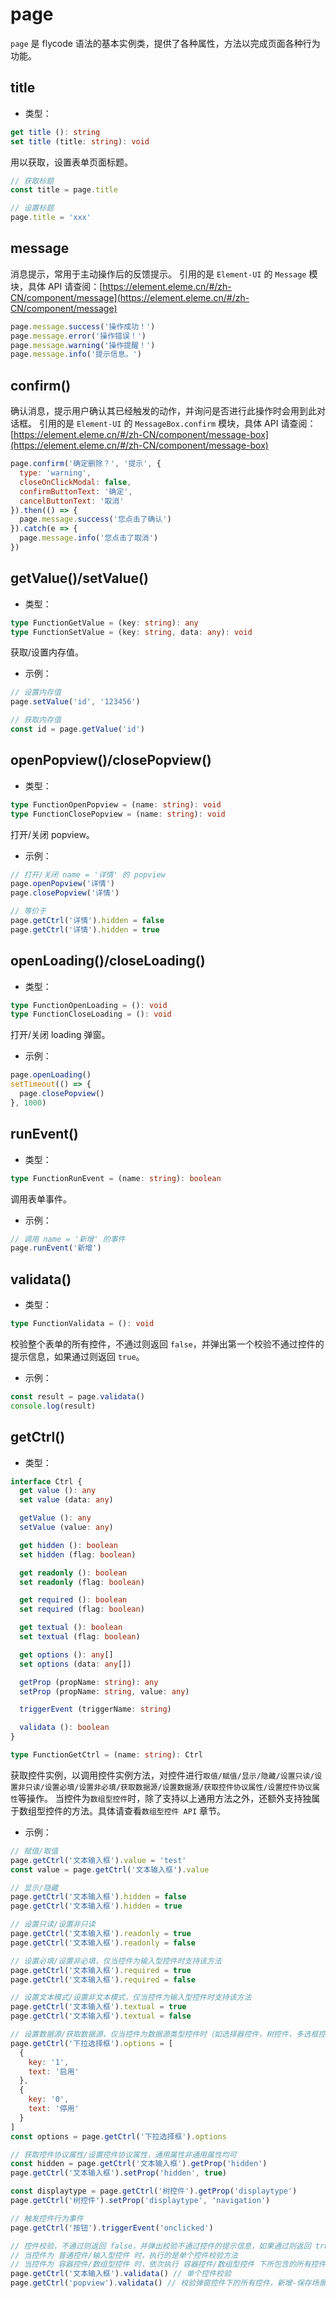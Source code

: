 # page

`page` 是 flycode 语法的基本实例类，提供了各种属性，方法以完成页面各种行为功能。

<!-- | 属性/方法 | 说明 |
| ---- | ---- |
| title | 表单页面标题 |
| message() | 消息提示 |
| confirm() | 确认消息 | -->


## title
+ 类型：

```typescript
get title (): string
set title (title: string): void
```

用以获取，设置表单页面标题。

```js
// 获取标题
const title = page.title

// 设置标题
page.title = 'xxx'
```

## message
消息提示，常用于主动操作后的反馈提示。
引用的是 `Element-UI` 的 `Message` 模块，具体 API 请查阅：[https://element.eleme.cn/#/zh-CN/component/message](https://element.eleme.cn/#/zh-CN/component/message)

```js
page.message.success('操作成功！')
page.message.error('操作错误！')
page.message.warning('操作提醒！')
page.message.info('提示信息。')
```

## confirm()
确认消息，提示用户确认其已经触发的动作，并询问是否进行此操作时会用到此对话框。
引用的是 `Element-UI` 的 `MessageBox.confirm` 模块，具体 API 请查阅：[https://element.eleme.cn/#/zh-CN/component/message-box](https://element.eleme.cn/#/zh-CN/component/message-box)

```js
page.confirm('确定删除？', '提示', {
  type: 'warning',
  closeOnClickModal: false,
  confirmButtonText: '确定',
  cancelButtonText: '取消'
}).then(() => {
  page.message.success('您点击了确认')
}).catch(e => {
  page.message.info('您点击了取消')
})
```

## getValue()/setValue()

+ 类型：

```typescript
type FunctionGetValue = (key: string): any
type FunctionSetValue = (key: string, data: any): void
```

获取/设置内存值。

+ 示例：

```js
// 设置内存值
page.setValue('id', '123456')

// 获取内存值
const id = page.getValue('id')
```

## openPopview()/closePopview()

+ 类型：

```typescript
type FunctionOpenPopview = (name: string): void
type FunctionClosePopview = (name: string): void
```

打开/关闭 popview。

+ 示例：

```js
// 打开/关闭 name = '详情' 的 popview
page.openPopview('详情')
page.closePopview('详情')

// 等价于
page.getCtrl('详情').hidden = false
page.getCtrl('详情').hidden = true
```

## openLoading()/closeLoading()

+ 类型：

```typescript
type FunctionOpenLoading = (): void
type FunctionCloseLoading = (): void
```

打开/关闭 loading 弹窗。

+ 示例：

```js
page.openLoading()
setTimeout(() => {
  page.closePopview()
}, 1000)
```

## runEvent()

+ 类型：

```typescript
type FunctionRunEvent = (name: string): boolean
```

调用表单事件。

+ 示例：

```js
// 调用 name = '新增' 的事件
page.runEvent('新增')
```

## validata()

+ 类型：

```typescript
type FunctionValidata = (): void
```

校验整个表单的所有控件，不通过则返回 `false`，并弹出第一个校验不通过控件的提示信息，如果通过则返回 `true`。


+ 示例：

```js
const result = page.validata()
console.log(result)
```

## getCtrl()

+ 类型：

```typescript
interface Ctrl {
  get value (): any
  set value (data: any)

  getValue (): any
  setValue (value: any)

  get hidden (): boolean
  set hidden (flag: boolean)

  get readonly (): boolean
  set readonly (flag: boolean)

  get required (): boolean
  set required (flag: boolean)

  get textual (): boolean
  set textual (flag: boolean)

  get options (): any[]
  set options (data: any[])

  getProp (propName: string): any
  setProp (propName: string, value: any)

  triggerEvent (triggerName: string)

  validata (): boolean
}

type FunctionGetCtrl = (name: string): Ctrl
```

获取控件实例，以调用控件实例方法，对控件进行`取值/赋值/显示/隐藏/设置只读/设置非只读/设置必填/设置非必填/获取数据源/设置数据源/获取控件协议属性/设置控件协议属性`等操作。
当控件为`数组型控件`时，除了支持以上通用方法之外，还额外支持独属于数组型控件的方法。具体请查看`数组型控件 API` 章节。

+ 示例：

```js
// 赋值/取值
page.getCtrl('文本输入框').value = 'test'
const value = page.getCtrl('文本输入框').value

// 显示/隐藏
page.getCtrl('文本输入框').hidden = false
page.getCtrl('文本输入框').hidden = true

// 设置只读/设置非只读
page.getCtrl('文本输入框').readonly = true
page.getCtrl('文本输入框').readonly = false

// 设置必填/设置非必填，仅当控件为输入型控件时支持该方法
page.getCtrl('文本输入框').required = true
page.getCtrl('文本输入框').required = false

// 设置文本模式/设置非文本模式，仅当控件为输入型控件时支持该方法
page.getCtrl('文本输入框').textual = true
page.getCtrl('文本输入框').textual = false

// 设置数据源/获取数据源，仅当控件为数据源类型控件时（如选择器控件，树控件，多选框控件，单选框控件等）支持该方法
page.getCtrl('下拉选择框').options = [
  {
    key: '1',
    text: '启用'
  },
  {
    key: '0',
    text: '停用'
  }
]
const options = page.getCtrl('下拉选择框').options

// 获取控件协议属性/设置控件协议属性，通用属性非通用属性均可
const hidden = page.getCtrl('文本输入框').getProp('hidden')
page.getCtrl('文本输入框').setProp('hidden', true)

const displaytype = page.getCtrl('树控件').getProp('displaytype')
page.getCtrl('树控件').setProp('displaytype', 'navigation')

// 触发控件行为事件
page.getCtrl('按钮').triggerEvent('onclicked')

// 控件校验，不通过则返回 false，并弹出校验不通过控件的提示信息，如果通过则返回 true。
// 当控件为 普通控件/输入型控件 时，执行的是单个控件校验方法
// 当控件为 容器控件/数组型控件 时，依次执行 容器控件/数组型控件 下所包含的所有控件校验方法
page.getCtrl('文本输入框').validata() // 单个控件校验
page.getCtrl('popview').validata() // 校验弹窗控件下的所有控件，新增-保存场景时非常有用
```
